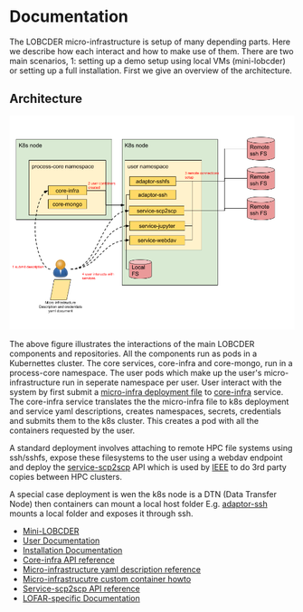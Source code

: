 # Documentation

The LOBCDER micro-infrastructure is setup of many depending parts. Here we describe how each interact and how to make use of them. There are two main scenarios, 1: setting up a demo setup using local VMs (mini-lobcder) or setting up a full installation.  First we give an overview of the architecture.

## Architecture
![](lobcder_Arch.png)

The above figure illustrates the interactions of the main LOBCDER components and repositories. All the components run as pods in a Kubernettes cluster. The core services, core-infra and core-mongo, run in a process-core namespace. The user pods which make up the user's micro-infrastructure run in seperate namespace per user. User interact with the system by first submit a [micro-infra deployment file](https://github.com/micro-infrastructure/core-infra/blob/master/MICRO-INFRA.md) to [core-infra](https://github.com/micro-infrastructure/core-infra) service. The core-infra service translates the the micro-infra file to k8s deployment and service yaml descriptions, creates namespaces, secrets, credentials and submits them to the k8s cluster. This creates a pod with all the containers requested by the user.

A standard deployment involves attaching to remote HPC file systems using ssh/sshfs, expose these filesystems to the user using a webdav endpoint and deploy the [service-scp2scp](https://github.com/micro-infrastructure/service-scp2scp) API which is used by [IEEE]()
to do 3rd party copies between HPC clusters. 

A special case deployment is wen the k8s node is a DTN (Data Transfer Node) then containers can mount a local host folder E.g. [adaptor-ssh](https://github.com/micro-infrastructure/adaptor-ssh) mounts a local folder and exposes it through ssh. 

- [Mini-LOBCDER](https://github.com/micro-infrastructure/mini-lobcder/blob/master/README.md)
- [User Documentation](user-docs.md)
- [Installation Documentation](installation-docs.md)
- [Core-infra API reference](https://github.com/micro-infrastructure/core-infra/blob/master/API.md)
- [Micro-infrastructure yaml description reference](https://github.com/micro-infrastructure/core-infra/blob/master/micro-infra.md)
- [Micro-infrastrucutre custom container howto](https://github.com/micro-infrastructure/core-infra/blob/master/custom-container.md)
- [Service-scp2scp API reference](https://github.com/micro-infrastructure/service-scp2scp/blob/master/API.md)
- [LOFAR-specific Documentation](lofar-docs.md)
 

